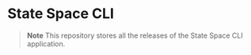 # State Space CLI

> **Note**
This repository stores all the releases of the State Space CLI application.